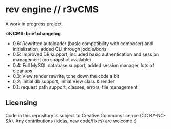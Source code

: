 rev engine // r3vCMS
====================

A work in progress project.

**r3vCMS: brief changelog**
 - 0.6: Rewritten autoloader (basic compatibility with composer) and initialization, added CLI through joddie/boris
 - 0.5: Improved DB support, included basic authentication and session management (no snapshot available)
 - 0.4: Full MySQL database support, added session manager, lots of cleanups
 - 0.3: View render rewrite, tone down the code a bit
 - 0.2: initial db support, initial View class & render
 - 0.1: request path support, classes, errors, file management


Licensing
---------
Code in this repository is subject to Creative Commons licence (CC BY-NC-SA).
Any contributions (ideas, new code/fixes) are welcome :)

